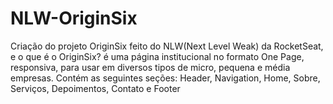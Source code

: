# NLW-OriginSix
Criação do projeto OriginSix feito do NLW(Next Level Weak) da RocketSeat, e o que é o OriginSix? é uma página institucional no formato One Page, responsiva, para usar em diversos tipos de micro, pequena e média empresas. Contém as seguintes seções: Header, Navigation, Home, Sobre, Serviços, Depoimentos, Contato e Footer
